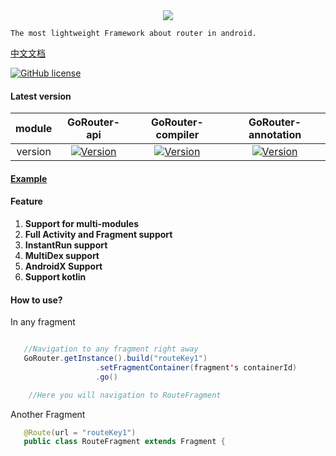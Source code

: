 <div align=center>
    <a href="https://github.com/RubinTry/GoRouter">
        <img src="https://gorouter-1258359008.cos.ap-shanghai.myqcloud.com/GoRouter.png"/>
    </a>
</div>

```
The most lightweight Framework about router in android.
```






[中文文档](https://github.com/RubinTry/GoRouter/blob/readme/README_CN.md)

[![GitHub license](https://img.shields.io/github/license/RubinTry/GoRouter)](https://www.apache.org/licenses/LICENSE-2.0)


#### Latest version

|module|GoRouter-api|GoRouter-compiler|GoRouter-annotation|
|:---:|:---:|:---:|:---:|
version|[![Version](https://img.shields.io/badge/Version-1.0.10-blue)](https://bintray.com/logcat305/maven/gorouter-api/_latestVersion)|[![Version](https://img.shields.io/badge/Version-1.0.5-orange)](https://bintray.com/logcat305/maven/gorouter-compiler/_latestVersion)|[![Version](https://img.shields.io/badge/Version-1.0.3-brightgreen)](https://bintray.com/logcat305/maven/gorouter-annotation/_latestVersion)



#### [Example](https://github.com/RubinTry/GoRouter/tree/master/GoRouterExample)


#### Feature
1. **Support for multi-modules**
2. **Full Activity and Fragment support**
3. **InstantRun support**
4. **MultiDex support**
5. **AndroidX Support**
6. **Support kotlin**



#### How to use?

In any fragment
```java

   //Navigation to any fragment right away
   GoRouter.getInstance().build("routeKey1")
                   .setFragmentContainer(fragment's containerId)
                   .go()

    //Here you will navigation to RouteFragment      
```
Another Fragment
```java
   @Route(url = "routeKey1")
   public class RouteFragment extends Fragment {
```


